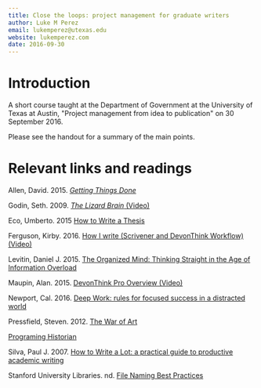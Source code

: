 ```yaml
---
title: Close the loops: project management for graduate writers
author: Luke M Perez
email: lukemperez@utexas.edu
website: lukemperez.com
date: 2016-09-30
--- 
```



# Introduction 
A short course taught at the Department of Government at the University of Texas at Austin, "Project management from idea to publication" on 30 September 2016. 

Please see the handout for a summary of the main points. 

# Relevant links and readings 

Allen, David. 2015. [*Getting Things Done*](https://www.amazon.com/Getting-Things-Done-Stress-Free-Productivity-ebook/dp/B00KWG9M2E/ref=dp_kinw_strp_1)

Godin, Seth. 2009. [*The Lizard Brain* (Video)](https://vimeo.com/5895898)

Eco, Umberto. 2015 [How to Write a Thesis](https://www.amazon.com/How-Write-Thesis-MIT-Press/dp/0262527138/ref=tmm_pap_swatch_0?_encoding=UTF8&qid=1475259673&sr=1-8)

Ferguson, Kirby. 2016. [How I write (Scrivener and DevonThink Workflow) (Video)](https://youtu.be/lvDuVG6J3Xk)

Levitin, Daniel J. 2015. [The Organized Mind: Thinking Straight in the Age of Information Overload](https://www.amazon.com/Organized-Mind-Thinking-Straight-Information/dp/0147516315/ref=asap_bc?ie=UTF8)

Maupin, Alan. 2015. [DevonThink Pro Overview (Video)](https://youtu.be/RqzOUQmRPv8)

Newport, Cal. 2016. [Deep Work: rules for focused success in a distracted world](https://www.amazon.com/Deep-Work-Focused-Success-Distracted/dp/1455586692/ref=sr_1_1_twi_har_1?s=books&ie=UTF8&qid=1475259719&sr=1-1&keywords=deep+work)

Pressfield, Steven. 2012. [The War of Art](https://www.amazon.com/War-Art-Through-Creative-Battles/dp/1936891026/ref=sr_1_1_twi_pap_1?s=books&ie=UTF8&qid=1475259737&sr=1-1&keywords=war+of+art)

[Programing Historian](programinghistorian.org)

Silva, Paul J. 2007. [How to Write a Lot: a practical guide to productive academic writing](https://www.amazon.com/How-Write-Lot-Practical-Productive-ebook/dp/B001Y35G60/ref=pd_sim_351_2?ie=UTF8&pd_rd_i=B001Y35G60&pd_rd_r=ZY127MH3Z4CD0VW1AD37&pd_rd_w=XOdRL&pd_rd_wg=5mzTH&psc=1&refRID=ZY127MH3Z4CD0VW1AD37)


Stanford University Libraries. nd. [File Naming Best Practices](https://library.stanford.edu/research/data-management-services/case-studies/case-study-file-naming-done-well)